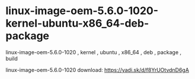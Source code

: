 # linux-image-oem-5.6.0-1020-kernel-ubuntu-x86_64-deb-package
linux-image-oem-5.6.0-1020 , kernel , ubuntu , x86_64 , deb , package , build

linux-image-oem-5.6.0-1020 download: https://yadi.sk/d/f8YrUOtvdnD6gA
